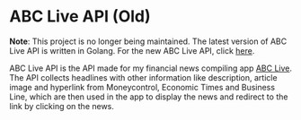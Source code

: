 # ABC Live API (Old)

**Note**: This project is no longer being maintained. The latest version of ABC Live API is written in Golang. For the new ABC Live API, click [here](https://github.com/Areen-Rath/ABC-Live-API).


ABC Live API is the API made for my financial news compiling app [ABC Live](https://github.com/Areen-Rath/ABC-Live). The API collects headlines with other information like description, article image and hyperlink from Moneycontrol, Economic Times and Business Line, which are then used in the app to display the news and redirect to the link by clicking on the news.
